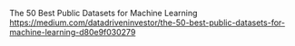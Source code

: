 
The 50 Best Public Datasets for Machine Learning
https://medium.com/datadriveninvestor/the-50-best-public-datasets-for-machine-learning-d80e9f030279
